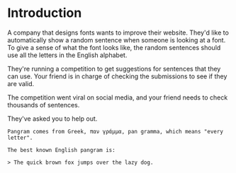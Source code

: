 # Introduction

A company that designs fonts wants to improve their website.
They'd like to automatically show a random sentence when someone is looking at a font.
To give a sense of what the font looks like, the random sentences should use all the letters in the English alphabet.

They're running a competition to get suggestions for sentences that they can use.
Your friend is in charge of checking the submissions to see if they are valid.

The competition went viral on social media, and your friend needs to check thousands of sentences.

They've asked you to help out.

```exercism/note
Pangram comes from Greek, παν γράμμα, pan gramma, which means "every letter".

The best known English pangram is:

> The quick brown fox jumps over the lazy dog.
```
